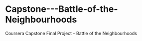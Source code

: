 # Capstone---Battle-of-the-Neighbourhoods
Coursera Capstone Final Project - Battle of the Neighbourhoods
